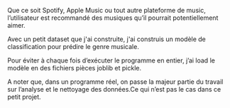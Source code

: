 Que ce soit Spotify, Apple Music ou tout autre plateforme de music, l’utilisateur est recommandé des musiques qu’il pourrait potentiellement aimer. 

Avec un petit dataset que j'ai construite, j'ai construis un modèle de classification pour prédire le genre musicale.

Pour éviter à chaque fois d’exécuter le programme en entier, j’ai load le modèle en des fichiers pièces joblib et pickle. 


A noter que, dans un programme réel, on passe la majeur partie du travail sur l’analyse et le nettoyage des données.Ce qui n’est pas le cas dans ce petit projet. 
